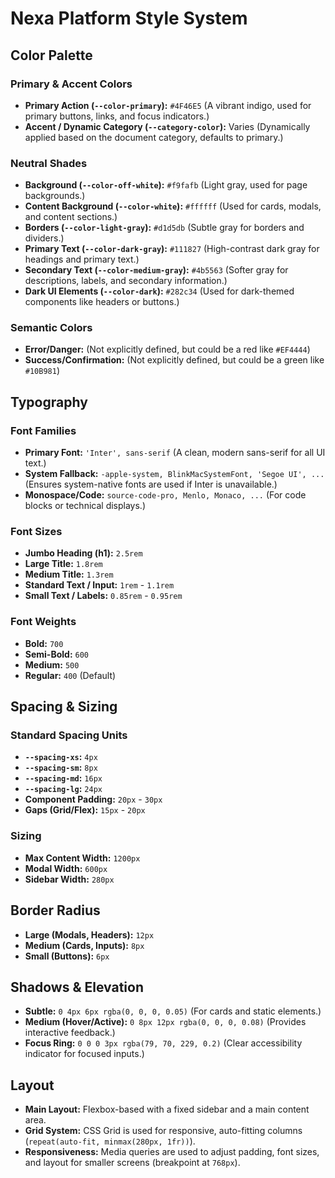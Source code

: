 # Nexa Platform Style System

## Color Palette

### Primary & Accent Colors
- **Primary Action (`--color-primary`):** `#4F46E5` (A vibrant indigo, used for primary buttons, links, and focus indicators.)
- **Accent / Dynamic Category (`--category-color`):** Varies (Dynamically applied based on the document category, defaults to primary.)

### Neutral Shades
- **Background (`--color-off-white`):** `#f9fafb` (Light gray, used for page backgrounds.)
- **Content Background (`--color-white`):** `#ffffff` (Used for cards, modals, and content sections.)
- **Borders (`--color-light-gray`):** `#d1d5db` (Subtle gray for borders and dividers.)
- **Primary Text (`--color-dark-gray`):** `#111827` (High-contrast dark gray for headings and primary text.)
- **Secondary Text (`--color-medium-gray`):** `#4b5563` (Softer gray for descriptions, labels, and secondary information.)
- **Dark UI Elements (`--color-dark`):** `#282c34` (Used for dark-themed components like headers or buttons.)

### Semantic Colors
- **Error/Danger:** (Not explicitly defined, but could be a red like `#EF4444`)
- **Success/Confirmation:** (Not explicitly defined, but could be a green like `#10B981`)

## Typography

### Font Families
- **Primary Font:** `'Inter', sans-serif` (A clean, modern sans-serif for all UI text.)
- **System Fallback:** `-apple-system, BlinkMacSystemFont, 'Segoe UI', ...` (Ensures system-native fonts are used if Inter is unavailable.)
- **Monospace/Code:** `source-code-pro, Menlo, Monaco, ...` (For code blocks or technical displays.)

### Font Sizes
- **Jumbo Heading (h1):** `2.5rem`
- **Large Title:** `1.8rem`
- **Medium Title:** `1.3rem`
- **Standard Text / Input:** `1rem` - `1.1rem`
- **Small Text / Labels:** `0.85rem` - `0.95rem`

### Font Weights
- **Bold:** `700`
- **Semi-Bold:** `600`
- **Medium:** `500`
- **Regular:** `400` (Default)

## Spacing & Sizing

### Standard Spacing Units
- **`--spacing-xs`:** `4px`
- **`--spacing-sm`:** `8px`
- **`--spacing-md`:** `16px`
- **`--spacing-lg`:** `24px`
- **Component Padding:** `20px` - `30px`
- **Gaps (Grid/Flex):** `15px` - `20px`

### Sizing
- **Max Content Width:** `1200px`
- **Modal Width:** `600px`
- **Sidebar Width:** `280px`

## Border Radius

- **Large (Modals, Headers):** `12px`
- **Medium (Cards, Inputs):** `8px`
- **Small (Buttons):** `6px`

## Shadows & Elevation

- **Subtle:** `0 4px 6px rgba(0, 0, 0, 0.05)` (For cards and static elements.)
- **Medium (Hover/Active):** `0 8px 12px rgba(0, 0, 0, 0.08)` (Provides interactive feedback.)
- **Focus Ring:** `0 0 0 3px rgba(79, 70, 229, 0.2)` (Clear accessibility indicator for focused inputs.)

## Layout

- **Main Layout:** Flexbox-based with a fixed sidebar and a main content area.
- **Grid System:** CSS Grid is used for responsive, auto-fitting columns (`repeat(auto-fit, minmax(280px, 1fr))`).
- **Responsiveness:** Media queries are used to adjust padding, font sizes, and layout for smaller screens (breakpoint at `768px`).
